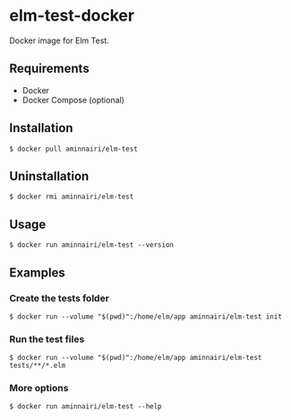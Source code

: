 # elm-test-docker

Docker image for Elm Test.

## Requirements

- Docker
- Docker Compose (optional)

## Installation

```console
$ docker pull aminnairi/elm-test
```

## Uninstallation

```console
$ docker rmi aminnairi/elm-test
```

## Usage

```console
$ docker run aminnairi/elm-test --version
```

## Examples

### Create the tests folder

```console
$ docker run --volume "$(pwd)":/home/elm/app aminnairi/elm-test init
```

### Run the test files

```console
$ docker run --volume "$(pwd)":/home/elm/app aminnairi/elm-test tests/**/*.elm
```

### More options

```console
$ docker run aminnairi/elm-test --help
```
